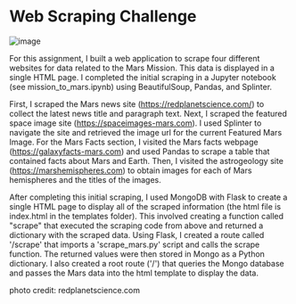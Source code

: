 # Web Scraping Challenge

![image](https://user-images.githubusercontent.com/75215001/130673994-1005e613-9372-40d6-ad0e-8f5cb3595026.png)

For this assignment, I built a web application to scrape four different websites for data related to the Mars Mission. This data is displayed in a single HTML page.
I completed the initial scraping in a Jupyter notebook (see mission_to_mars.ipynb) using BeautifulSoup, Pandas, and Splinter. 

First, I scraped the Mars news site (https://redplanetscience.com/) to collect the latest news title and paragraph text. Next, I scraped the featured space image site 
(https://spaceimages-mars.com). I used Splinter to navigate the site and retrieved the image url for the current Featured Mars Image. For the Mars Facts section, I visited the Mars facts webpage (https://galaxyfacts-mars.com) and used Pandas to scrape a table that contained facts about Mars and Earth. Then, I visited the astrogeology site
(https://marshemispheres.com) to obtain images for each of Mars hemispheres and the titles of the images.

After completing this initial scraping, I used MongoDB with Flask to create a single HTML page to display all of the scraped information (the html file is index.html in the templates folder). This involved creating a function called "scrape" that executed the scraping code from above and returned a dictionary with the scraped data. Using Flask, I created a route called '/scrape' that imports a 'scrape_mars.py' script and calls the scrape function. The returned values were then stored in Mongo as a Python dictionary. I 
also created a root route ('/') that queries the Mongo database and passes the Mars data into the html template to display the data. 

photo credit: redplanetscience.com
